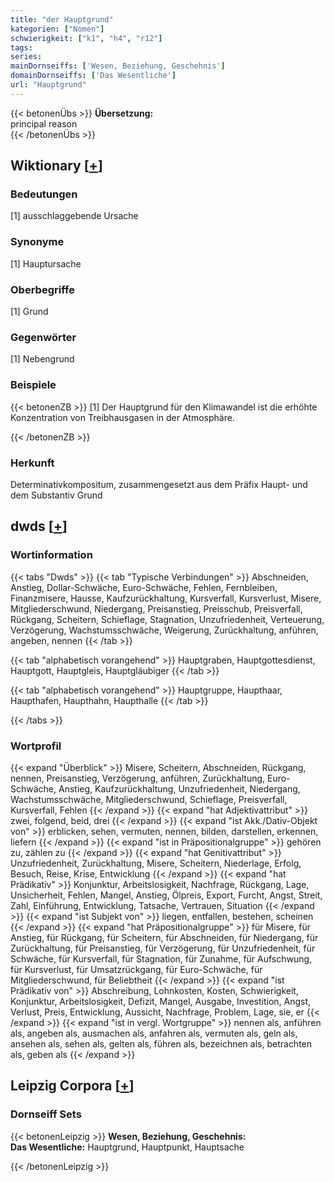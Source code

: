 ```yaml
---
title: "der Hauptgrund"
kategorien: ["Nomen"]
schwierigkeit: ["k1", "h4", "r12"]
tags:
series:
mainDornseiffs: ['Wesen, Beziehung, Geschehnis']
domainDornseiffs: ['Das Wesentliche']
url: "Hauptgrund"
---
```


{{< betonenÜbs >}}
**Übersetzung:**  
principal  reason  
{{< /betonenÜbs >}}

## Wiktionary [[+](https://de.wiktionary.org/wiki/Hauptgrund)]

### Bedeutungen
[1] ausschlaggebende Ursache  

### Synonyme
[1] Hauptursache  

### Oberbegriffe
[1] Grund  

### Gegenwörter
[1] Nebengrund  

### Beispiele
{{< betonenZB >}}
[1] Der Hauptgrund für den Klimawandel ist die erhöhte Konzentration von Treibhausgasen in der Atmosphäre.  

{{< /betonenZB >}}
### Herkunft
Determinativkompositum, zusammengesetzt aus dem Präfix Haupt- und dem Substantiv Grund  



## dwds [[+](https://www.dwds.de/wb/Hauptgrund)]

### Wortinformation
{{< tabs "Dwds" >}}
{{< tab "Typische Verbindungen" >}}
Abschneiden, Anstieg, Dollar-Schwäche, Euro-Schwäche, Fehlen, Fernbleiben, Finanzmisere, Hausse, Kaufzurückhaltung, Kursverfall, Kursverlust, Misere, Mitgliederschwund, Niedergang, Preisanstieg, Preisschub, Preisverfall, Rückgang, Scheitern, Schieflage, Stagnation, Unzufriedenheit, Verteuerung, Verzögerung, Wachstumsschwäche, Weigerung, Zurückhaltung, anführen, angeben, nennen
{{< /tab >}}

{{< tab "alphabetisch vorangehend" >}}
Hauptgraben, Hauptgottesdienst, Hauptgott, Hauptgleis, Hauptgläubiger
{{< /tab >}}

{{< tab "alphabetisch vorangehend" >}}
Hauptgruppe, Haupthaar, Haupthafen, Haupthahn, Haupthalle
{{< /tab >}}

{{< /tabs >}}

### Wortprofil
{{< expand "Überblick" >}} Misere, Scheitern, Abschneiden, Rückgang, nennen, Preisanstieg, Verzögerung, anführen, Zurückhaltung, Euro-Schwäche, Anstieg, Kaufzurückhaltung, Unzufriedenheit, Niedergang, Wachstumsschwäche, Mitgliederschwund, Schieflage, Preisverfall, Kursverfall, Fehlen {{< /expand >}}
{{< expand "hat Adjektivattribut" >}} zwei, folgend, beid, drei {{< /expand >}}
{{< expand "ist Akk./Dativ-Objekt von" >}} erblicken, sehen, vermuten, nennen, bilden, darstellen, erkennen, liefern {{< /expand >}}
{{< expand "ist in Präpositionalgruppe" >}} gehören zu, zählen zu {{< /expand >}}
{{< expand "hat Genitivattribut" >}} Unzufriedenheit, Zurückhaltung, Misere, Scheitern, Niederlage, Erfolg, Besuch, Reise, Krise, Entwicklung {{< /expand >}}
{{< expand "hat Prädikativ" >}} Konjunktur, Arbeitslosigkeit, Nachfrage, Rückgang, Lage, Unsicherheit, Fehlen, Mangel, Anstieg, Ölpreis, Export, Furcht, Angst, Streit, Zahl, Einführung, Entwicklung, Tatsache, Vertrauen, Situation {{< /expand >}}
{{< expand "ist Subjekt von" >}} liegen, entfallen, bestehen, scheinen {{< /expand >}}
{{< expand "hat Präpositionalgruppe" >}} für Misere, für Anstieg, für Rückgang, für Scheitern, für Abschneiden, für Niedergang, für Zurückhaltung, für Preisanstieg, für Verzögerung, für Unzufriedenheit, für Schwäche, für Kursverfall, für Stagnation, für Zunahme, für Aufschwung, für Kursverlust, für Umsatzrückgang, für Euro-Schwäche, für Mitgliederschwund, für Beliebtheit {{< /expand >}}
{{< expand "ist Prädikativ von" >}} Abschreibung, Lohnkosten, Kosten, Schwierigkeit, Konjunktur, Arbeitslosigkeit, Defizit, Mangel, Ausgabe, Investition, Angst, Verlust, Preis, Entwicklung, Aussicht, Nachfrage, Problem, Lage, sie, er {{< /expand >}}
{{< expand "ist in vergl. Wortgruppe" >}} nennen als, anführen als, angeben als, ausmachen als, anfahren als, vermuten als, geln als, ansehen als, sehen als, gelten als, führen als, bezeichnen als, betrachten als, geben als {{< /expand >}}

## Leipzig Corpora [[+](https://corpora.uni-leipzig.de/en/res?word=Hauptgrund&corpusId=deu_newscrawl-public_2018)]

### Dornseiff Sets
{{< betonenLeipzig >}}
**Wesen, Beziehung, Geschehnis:**  
**Das Wesentliche:** Hauptgrund, Hauptpunkt, Hauptsache  

{{< /betonenLeipzig >}}

